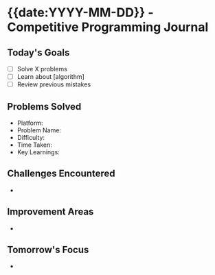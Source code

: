 # {{date:YYYY-MM-DD}} - Competitive Programming Journal

## Today's Goals
- [ ] Solve X problems
- [ ] Learn about [algorithm]
- [ ] Review previous mistakes

## Problems Solved
- Platform: 
- Problem Name: 
- Difficulty: 
- Time Taken: 
- Key Learnings:

## Challenges Encountered
- 

## Improvement Areas
- 

## Tomorrow's Focus
-